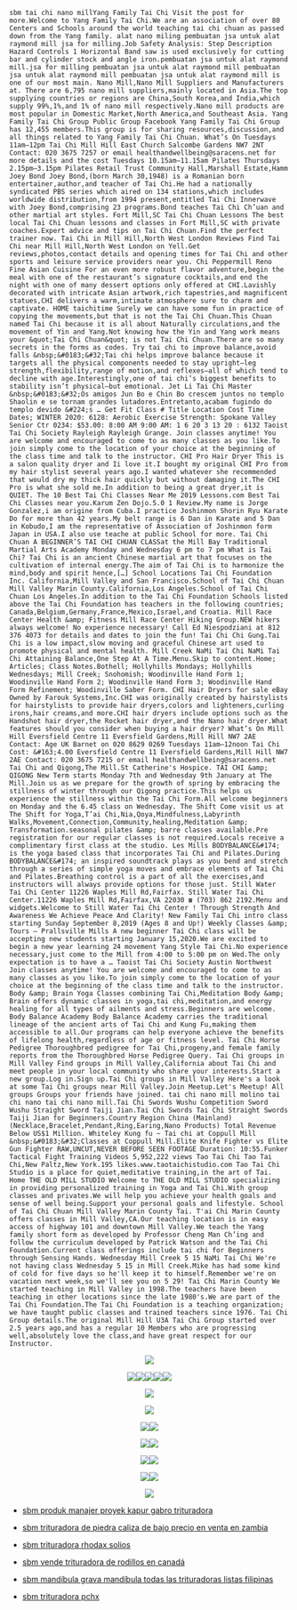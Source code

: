 
```
sbm tai chi nano millYang Family Tai Chi Visit the post for more.Welcome to Yang Family Tai Chi.We are an association of over 80 Centers and Schools around the world teaching tai chi chuan as passed down from the Yang family. alat nano miling pembuatan jsa untuk alat raymond mill jsa for milling.Job Safety Analysis: Step Description Hazard Controls 1 Horizontal Band saw is used exclusively for cutting bar and cylinder stock and angle iron.pembuatan jsa untuk alat raymond mill.jsa for milling pembuatan jsa untuk alat raymond mill pembuatan jsa untuk alat raymond mill pembuatan jsa untuk alat raymond mill is one of our most main. Nano Mill,Nano Mill Suppliers and Manufacturers at. There are 6,795 nano mill suppliers,mainly located in Asia.The top supplying countries or regions are China,South Korea,and India,which supply 99%,1%,and 1% of nano mill respectively.Nano mill products are most popular in Domestic Market,North America,and Southeast Asia. Yang Family Tai Chi Group Public Group Facebook Yang Family Tai Chi Group has 12,455 members.This group is for sharing resources,discussion,and all things related to Yang Family Tai Chi Chuan. What’s On Tuesdays 11am—12pm Tai Chi Mill Hill East Church Salcombe Gardens NW7 2NT Contact: 020 3675 7257 or email healthandwellbeing@saracens.net for more details and the cost Tuesdays 10.15am—11.15am Pilates Thursdays 2.15pm—3.15pm Pilates Retail Trust Community Hall,Marshall Estate,Hamm Joey Bond Joey Bond,(born March 30,1948) is a Romanian born entertainer,author,and teacher of Tai Chi.He had a nationally syndicated PBS series which aired on 134 stations,which includes worldwide distribution,from 1994 present,entitled Tai Chi Innerwave with Joey Bond,comprising 23 programs.Bond teaches Tai Chi Ch’uan and other martial art styles. Fort Mill,SC Tai Chi Chuan Lessons The best local Tai Chi Chuan lessons and classes in Fort Mill,SC with private coaches.Expert advice and tips on Tai Chi Chuan.Find the perfect trainer now. Tai Chi in Mill Hill,North West London Reviews Find Tai Chi near Mill Hill,North West London on Yell.Get reviews,photos,contact details and opening times for Tai Chi and other sports and leisure service providers near you. Chi Peppermill Reno Fine Asian Cuisine For an even more robust flavor adventure,begin the meal with one of the restaurant’s signature cocktails,and end the night with one of many dessert options only offered at CHI.Lavishly decorated with intricate Asian artwork,rich tapestries,and magnificent statues,CHI delivers a warm,intimate atmosphere sure to charm and captivate. HOME taichitime Surely we can have some fun in practice of copying the movements,but that is not the Tai Chi Chuan.This Chuan named Tai Chi because it is all about Naturally circulations,and the movement of Yin and Yang.Not knowing how the Yin and Yang work means your &quot;Tai Chi Chuan&quot; is not Tai Chi Chuan.There are so many secrets in the forms as codes. Try tai chi to improve balance,avoid falls &nbsp;&#0183;&#32;Tai chi helps improve balance because it targets all the physical components needed to stay upright—leg strength,flexibility,range of motion,and reflexes—all of which tend to decline with age.Interestingly,one of tai chi’s biggest benefits to stability isn’t physical—but emotional. Jet Li Tai Chi Master &nbsp;&#0183;&#32;Os amigos Jun Bo e Chin Bo crescem juntos no templo Shaolin e se tornam grandes lutadores.Entretanto,acabam fugindo do templo devido &#224;s … Get Fit Class # Title Location Cost Time Dates; WINTER 2020: 6128: Aerobic Exercise Strength: Spokane Valley Senior Ctr 0234: $53.00: 8:00 AM 9:00 AM: 1 6 20 3 13 20 : 6132 Taoist Tai Chi Society Rayleigh Rayleigh Grange. Join classes anytime! You are welcome and encouraged to come to as many classes as you like.To join simply come to the location of your choice at the beginning of the class time and talk to the instructor. CHI Pro Hair Dryer This is a salon quality dryer and Ii love it.I bought my original CHI Pro from my hair stylist several years ago.I wanted whatever she recommended that would dry my thick hair quickly but without damaging it.The CHI Pro is what she sold me.In addition to being a great dryer,it is QUIET. The 10 Best Tai Chi Classes Near Me 2019 Lessons.com Best Tai Chi Classes near you.Karum Zen Dojo.5.0 1 Review.My name is Jorge Gonzalez,i am origine from Cuba.I practice Joshinmon Shorin Ryu Karate Do for more than 42 years.My belt range is 6 Dan in Karate and 5 Dan in Kobudo,I am the representative of Association of Joshinmon form Japan in USA.I also use teache at public School for more. Tai Chi Chuan A BEGINNER’S TAI CHI CHUAN CLASSat the Mill Bay Traditional Martial Arts Academy Monday and Wednesday 6 pm to 7 pm What is Tai Chi? Tai Chi is an ancient Chinese martial art that focuses on the cultivation of internal energy.The aim of Tai Chi is to harmonize the mind,body and spirit hence,[…] School Locations Tai Chi Foundation Inc. California,Mill Valley and San Francisco.School of Tai Chi Chuan Mill Valley Marin County.California,Los Angeles.School of Tai Chi Chuan Los Angeles.In addition to the Tai Chi Foundation Schools listed above the Tai Chi Foundation has teachers in the following countries; Canada,Belgium,Germany,France,Mexico,Israel,and Croatia. Mill Race Center Health &amp; Fitness Mill Race Center Hiking Group.NEW hikers always welcome! No experience necessary! Call Ed Niespodziani at 812 376 4073 for details and dates to join the fun! Tai Chi Chi Gung.Tai Chi is a low impact,slow moving and graceful Chinese art used to promote physical and mental health. Mill Creek NaMi Tai Chi NaMi Tai Chi Attaining Balance,One Step At A Time.Menu.Skip to content.Home; Articles; Class Notes.Bothell; Hollyhills Mondays; Hollyhills Wednesdays; Mill Creek; Snohomish; Woodinville Hand Form 1; Woodinville Hand Form 2; Woodinville Hand Form 3; Woodinville Hand Form Refinement; Woodinville Saber Form. CHI Hair Dryers for sale eBay Owned by Farouk Systems,Inc.CHI was originally created by hairstylists for hairstylists to provide hair dryers,colors and lighteners,curling irons,hair creams,and more.CHI hair dryers include options such as the Handshot hair dryer,the Rocket hair dryer,and the Nano hair dryer.What features should you consider when buying a hair dryer? What’s On Mill Hill Eversfield Centre 11 Eversfield Gardens,Mill Hill NW7 2AE Contact: Age UK Barnet on 020 8629 0269 Tuesdays 11am—12noon Tai Chi Cost: &#163;4.00 Eversfield Centre 11 Eversfield Gardens,Mill Hill NW7 2AE Contact: 020 3675 7215 or email healthandwellbeing@saracens.net Tai Chi and Qigong,The Mill.St Catherine's Hospice. TAI CHI &amp; QIGONG New Term starts Monday 7th and Wednesday 9th January at The Mill.Join us as we prepare for the growth of spring by embracing the stillness of winter through our Qigong practice.This helps us experience the stillness within the Tai Chi Form.All welcome beginners on Monday and the 6.45 class on Wednesday. The Shift Come visit us at The Shift for Yoga,T’ai Chi,Nia,Qoya,Mindfulness,Labyrinth Walks,Movement,Connection,Community,healing,Meditation &amp; Transformation.seasonal pilates &amp; barre classes available.Pre registration for our regular classes is not required.Locals receive a complimentary first class at the studio. Les Mills BODYBALANCE&#174; is the yoga based class that incorporates Tai Chi and Pilates.During BODYBALANCE&#174; an inspired soundtrack plays as you bend and stretch through a series of simple yoga moves and embrace elements of Tai Chi and Pilates.Breathing control is a part of all the exercises,and instructors will always provide options for those just. Still Water Tai Chi Center 11226 Waples Mill Rd,Fairfax. Still Water Tai Chi Center.11226 Waples Mill Rd,Fairfax,VA 22030 ☎ (703) 862 2192.Menu and widgets.Welcome to Still Water Tai Chi Center ! Through Strength And Awareness We Achieve Peace And Clarity! New Family Tai Chi intro class starting Sunday September 8,2019 (Ages 8 and Up!) Weekly Classes &amp; Tours — Prallsville Mills A new beginner Tai Chi class will be accepting new students starting January 15,2020.We are excited to begin a new year learning 24 movement Yang Style Tai Chi.No experience necessary,just come to the Mill from 4:00 to 5:00 pm on Wed.The only expectation is to have a … Taoist Tai Chi Society Austin Northwest Join classes anytime! You are welcome and encouraged to come to as many classes as you like.To join simply come to the location of your choice at the beginning of the class time and talk to the instructor. Body &amp; Brain Yoga Classes combining Tai Chi,Meditation Body &amp; Brain offers dynamic classes in yoga,tai chi,meditation,and energy healing for all types of ailments and stress.Beginners are welcome. Body Balance Academy Body Balance Academy carries the traditional lineage of the ancient arts of Tai Chi and Kung Fu,making them accessible to all.Our programs can help everyone achieve the benefits of lifelong health,regardless of age or fitness level. Tai Chi Horse Pedigree Thoroughbred pedigree for Tai Chi,progeny,and female family reports from the Thoroughbred Horse Pedigree Query. Tai Chi groups in Mill Valley Find groups in Mill Valley,California about Tai Chi and meet people in your local community who share your interests.Start a new group.Log in.Sign up.Tai Chi groups in Mill Valley Here's a look at some Tai Chi groups near Mill Valley.Join Meetup.Let's Meetup! All groups Groups your friends have joined. tai chi nano mill molino tai chi nano tai chi nano mill.Tai Chi Swords Wushu Competition Sword Wushu Straight Sword Taiji Jian.Tai Chi Swords Tai Chi Straight Swords Taiji Jian for Beginners.Country Region China (Mainland) (Necklace,Bracelet,Pendant,Ring,Earing,Nano Products) Total Revenue Below US$1 Million. Whiteley Kung fu ~ Tai chi at Coppull Mill &nbsp;&#0183;&#32;Classes at Coppull Mill.Elite Knife Fighter vs Elite Gun Fighter RAW,UNCUT,NEVER BEFORE SEEN FOOTAGE Duration: 10:55.Funker Tactical Fight Training Videos 5,952,222 views Tao Tai Chi Tao Tai Chi,New Paltz,New York.195 likes.www.taotaichistudio.com Tao Tai Chi Studio is a place for quiet,meditative training,in the art of Tai. Home THE OLD MILL STUDIO Welcome to THE OLD MILL STUDIO specializing in providing personalized training in Yoga and Tai Chi.With group classes and privates.We will help you achieve your health goals and sense of well being.Support your personal goals and lifestyle. School of Tai Chi Chuan Mill Valley Marin County Tai. T'ai Chi Marin County offers classes in Mill Valley,CA.Our teaching location is in easy access of highway 101 and downtown Mill Valley.We teach the Yang family short form as developed by Professor Cheng Man Ch’ing and follow the curriculum developed by Patrick Watson and the Tai Chi Foundation.Current class offerings include tai chi for Beginners through Sensing Hands. Wednesday Mill Creek 5 15 NaMi Tai Chi We're not having class Wednesday 5 15 in Mill Creek.Mike has had some kind of cold for five days so he'll keep it to himself.Remember we're on vacation next week,so we'll see you on 5 29! Tai Chi Marin County We started teaching in Mill Valley in 1998.The teachers have been teaching in other locations since the late 1980's.We are part of the Tai Chi Foundation.The Tai Chi Foundation is a teaching organization; we have taught public classes and trained teachers since 1976. Tai Chi Group details.The original Mill Hill U3A Tai Chi Group started over 2.5 years ago,and has a regular 10 Members who are progressing well,absolutely love the class,and have great respect for our Instructor. 
```

<div align="center">

<a href="https://es-crusher.shibang-china.com/github&k=sbm+tai+chi+nano+mill"><img src="https://static.shibang-china.com/es/crusher/logo.jpg"></a>

<a href="https://es-crusher.shibang-china.com/github&k=sbm+tai+chi+nano+mill"><img src="https://static.shibang-china.com/es/crusher/index.jpg"></a><a href="https://es-crusher.shibang-china.com/material.htmlgithub&k=sbm+tai+chi+nano+mill"><img src="https://static.shibang-china.com/es/crusher/material.jpg"></a><a href="https://es-crusher.shibang-china.com/application.htmlgithub&k=sbm+tai+chi+nano+mill"><img src="https://static.shibang-china.com/es/crusher/application.jpg"></a><a href="https://es-crusher.shibang-china.com/aboutus.htmlgithub&k=sbm+tai+chi+nano+mill"><img src="https://static.shibang-china.com/es/crusher/aboutus.jpg"></a><a href="https://es-crusher.shibang-china.com/contact.htmlgithub&k=sbm+tai+chi+nano+mill"><img src="https://static.shibang-china.com/es/crusher/contact.jpg"></a>

<a href="https://es-crusher.shibang-china.com/github&k=sbm+tai+chi+nano+mill"><img src="https://static.shibang-china.com/es/crusher/banner.jpg"></a>

<a href="https://swt.shibang-china.com/github&k=sbm+tai+chi+nano+mill"><img src="https://static.shibang-china.com/es/crusher/text.jpg"></a>

<a href="https://swt.shibang-china.com/github&k=sbm+tai+chi+nano+mill"><img src="https://static.shibang-china.com/es/crusher/chat.jpg"></a><a href="https://es-crusher.shibang-china.com/contact.htmlgithub&k=sbm+tai+chi+nano+mill"><img src="https://static.shibang-china.com/es/crusher/message.jpg"></a>

<a href="https://es-crusher.shibang-china.com/products/pe.htmlgithub&k=sbm+tai+chi+nano+mill"><img src="https://static.shibang-china.com/es/crusher/pe.jpg"></a><a href="https://es-crusher.shibang-china.com/products/pf.htmlgithub&k=sbm+tai+chi+nano+mill"><img src="https://static.shibang-china.com/es/crusher/pf.jpg"></a>

<a href="https://es-crusher.shibang-china.com/products/hpt.htmlgithub&k=sbm+tai+chi+nano+mill"><img src="https://static.shibang-china.com/es/crusher/hpt.jpg"></a><a href="https://es-crusher.shibang-china.com/products/vsi.htmlgithub&k=sbm+tai+chi+nano+mill"><img src="https://static.shibang-china.com/es/crusher/vsi.jpg"></a>

<a href="https://es-crusher.shibang-china.com/products/klv.htmlgithub&k=sbm+tai+chi+nano+mill"><img src="https://static.shibang-china.com/es/crusher/klv.jpg"></a><a href="https://es-crusher.shibang-china.com/products/portable.htmlgithub&k=sbm+tai+chi+nano+mill"><img src="https://static.shibang-china.com/es/crusher/portable.jpg"></a>

<a href="https://swt.shibang-china.com/github&k=sbm+tai+chi+nano+mill"><img src="https://static.shibang-china.com/es/crusher/case.jpg"></a>

</div>


* [sbm produk manajer proyek kapur gabro trituradora](sbm%20produk%20manajer%20proyek%20kapur%20gabro%20trituradora.md)

* [sbm trituradora de piedra caliza de bajo precio en venta en zambia](sbm%20trituradora%20de%20piedra%20caliza%20de%20bajo%20precio%20en%20venta%20en%20zambia.md)

* [sbm trituradora rhodax solios](sbm%20trituradora%20rhodax%20solios.md)

* [sbm vende trituradora de rodillos en canadá](sbm%20vende%20trituradora%20de%20rodillos%20en%20canad%C3%A1.md)

* [sbm mandíbula grava mandíbula todas las trituradoras listas filipinas](sbm%20mand%C3%ADbula%20grava%20mand%C3%ADbula%20todas%20las%20trituradoras%20listas%20filipinas.md)

* [sbm trituradora pchx](sbm%20trituradora%20pchx.md)